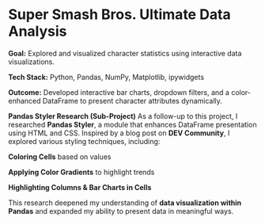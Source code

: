 # Super Smash Bros. Ultimate Data Analysis

**Goal:** Explored and visualized character statistics using interactive data visualizations.

**Tech Stack:** Python, Pandas, NumPy, Matplotlib, ipywidgets

**Outcome:** Developed interactive bar charts, dropdown filters, and a color-enhanced DataFrame to present character attributes dynamically.

**Pandas Styler Research (Sub-Project)**
As a follow-up to this project, I researched **Pandas Styler**, a module that enhances DataFrame presentation using HTML and CSS. Inspired by a blog post on **DEV Community**, I explored various styling techniques, including:

**Coloring Cells** based on values

**Applying Color Gradients** to highlight trends

**Highlighting Columns & Bar Charts in Cells**

This research deepened my understanding of **data visualization within Pandas** and expanded my ability to present data in meaningful ways.
